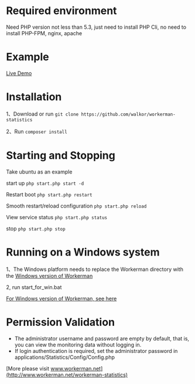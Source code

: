 Required environment
========

Need PHP version not less than 5.3, just need to install PHP Cli, no need to install PHP-FPM, nginx, apache


Example
========
[Live Demo](http://www.workerman.net:55755/)

Installation
=========
1、Download or run ```git clone https://github.com/walkor/workerman-statistics```

2、Run ```composer install```

Starting and Stopping
=========

Take ubuntu as an example

start up 
`php start.php start -d`

Restart boot
`php start.php restart`

Smooth restart/reload configuration
`php start.php reload`

View service status
`php start.php status`

stop 
`php start.php stop`

Running on a Windows system
======
1、The Windows platform needs to replace the Workerman directory with the [Windows version of Workerman](https://github.com/walkor/workerman-for-win)

2, run start_for_win.bat

[For Windows version of Workerman, see here](http://www.workerman.net/windows)

Permission Validation
=======

* The administrator username and password are empty by default, that is, you can view the monitoring data without logging in.
* If login authentication is required, set the administrator password in applications/Statistics/Config/Config.php


[More please visit www.workerman.net](http://www.workerman.net/workerman-statistics)
